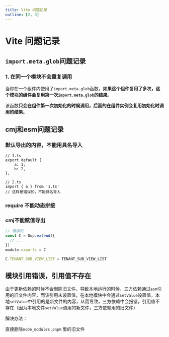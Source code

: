 ```yaml
---
title: Vite 问题记录
outline: [2, 3]
---
```


# Vite 问题记录

## `import.meta.glob`问题记录

### 1. 在同一个模块不会重复调用

当你在一个组件内使用了`import.meta.glob`函数，**如果这个组件复用了多次，这个模块的组件会复用第一次`import.meta.glob`的结果**。

该函数**只会在组件第一次初始化的时候调用，后面的在组件实例会复用初始化时调用的结果**。

## cmj和esm问题记录

### 默认导出的内容，不能用具名导入

```
// 1.ts
export default {
    a: 1,
    b: 2,
};

// 2.ts
import { a } from '1.ts'
// 这样是错误的，不能具名导入
```

### require 不能动态拼接

### cmj不能赋值导出

```ts
// 错误的
const C = Oop.extend({
  // ...
})
module.exports = C

C.TENANT_SUB_VIEW_LIST = TENANT_SUB_VIEW_LIST
```
## 模块引用错误，引用值不存在

由于更新依赖的时候不会删除旧文件，导致本地运行的时候，三方依赖通过`esm`引用的旧文件内容，而该引用未设置值，在本地模块中会通过`setValue`设置值，本地`setValue`中引用的是新文件的内容，从而导致，三方依赖中会报错，引用值不存在（因为本地文件`setValue`调用的新文件，三方依赖用的旧文件）

解决办法：

直接删除`node_modules` .`pnpm` 里的旧文件